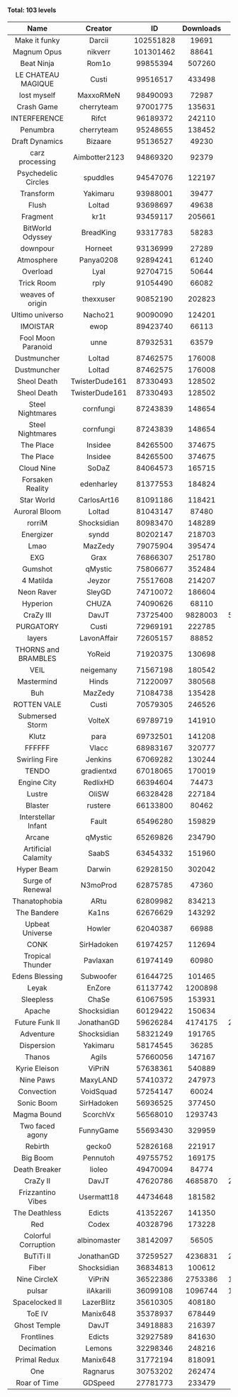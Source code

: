 #### Total: 103 levels

| Name | Creator | ID | Downloads | Likes |
|:---:|:---:|:---:|:---:|:---:|
| Make it funky | Darcii | 102551828 | 19691 | 611
| Magnum Opus | nikverr | 101301462 | 88641 | 2697
| Beat Ninja | Rom1o | 99855394 | 507260 | 31676
| LE CHATEAU MAGIQUE | Custi | 99516517 | 433498 | 17578
| lost myself | MaxxoRMeN | 98490093 | 72987 | 4017
| Crash Game | cherryteam | 97001775 | 135631 | 7826
| INTERFERENCE | Rifct | 96189372 | 242110 | 8722
| Penumbra | cherryteam | 95248655 | 138452 | 7625
| Draft Dynamics | Bizaare | 95136527 | 49230 | 2754
| carz processing | Aimbotter2123 | 94869320 | 92379 | 2859
| Psychedelic Circles | spuddles | 94547076 | 122197 | 5069
| Transform | Yakimaru | 93988001 | 39477 | 1769
| Flush | Loltad | 93698697 | 49638 | 2326
| Fragment | kr1t | 93459117 | 205661 | 6477
| BitWorld Odyssey | BreadKing | 93317783 | 58283 | 3950
| downpour | Horneet | 93136999 | 27289 | 1611
| Atmosphere | Panya0208 | 92894241 | 61240 | 4010
| Overload | Lyal | 92704715 | 50644 | 3113
| Trick Room | rply | 91054490 | 66082 | 2969
| weaves of origin  | thexxuser | 90852190 | 202823 | 7220
| Ultimo universo | Nacho21 | 90090090 | 124201 | 8409
| IMOISTAR | ewop | 89423740 | 66113 | 3216
| Fool Moon Paranoid | unne | 87932531 | 63579 | 2979
| Dustmuncher | Loltad | 87462575 | 176008 | 6709
| Dustmuncher | Loltad | 87462575 | 176008 | 6709
| Sheol Death | TwisterDude161 | 87330493 | 128502 | 4860
| Sheol Death | TwisterDude161 | 87330493 | 128502 | 4860
| Steel Nightmares | cornfungi | 87243839 | 148654 | 5999
| Steel Nightmares | cornfungi | 87243839 | 148654 | 5999
| The  Place | Insidee | 84265500 | 374675 | 9944
| The  Place | Insidee | 84265500 | 374675 | 9944
| Cloud Nine | SoDaZ | 84064573 | 165715 | 5633
| Forsaken Reality | edenharley | 81377553 | 184824 | 8184
| Star World | CarlosArt16 | 81091186 | 118421 | 6235
| Auroral Bloom | Loltad | 81043147 | 87480 | 5001
| rorriM | Shocksidian | 80983470 | 148289 | 6638
| Energizer | syndd | 80202147 | 218703 | 11892
| Lmao | MazZedy | 79075904 | 395474 | 21428
| EXG | Grax | 76866307 | 251780 | 12424
| Gumshot | qMystic | 75806677 | 352484 | 18764
| 4 Matilda | Jeyzor | 75517608 | 214207 | 9973
| Neon Raver | SleyGD | 74710072 | 186604 | 7586
| Hyperion | CHUZA | 74090626 | 68110 | 3730
| CraZy III | DavJT | 73725400 | 9828003 | 572576
| PURGATORY | Custi | 72969191 | 222785 | 10956
| layers | LavonAffair | 72605157 | 88852 | 4206
| THORNS and BRAMBLES | YoReid | 71920375 | 130698 | 6889
| VEIL | neigemany | 71567198 | 180542 | 8416
| Mastermind | Hinds | 71220097 | 380568 | 18097
| Buh | MazZedy | 71084738 | 135428 | 8180
| ROTTEN VALE | Custi | 70579305 | 246526 | 11048
| Submersed Storm |  VolteX | 69789719 | 141910 | 6857
| Klutz | para | 69732501 | 141208 | 6823
| FFFFFF | Vlacc | 68983167 | 320777 | 13779
| Swirling Fire | Jenkins | 67069282 | 130244 | 6213
| TENDO | gradientxd | 67018065 | 170019 | 10687
| Engine City | RedlixHD | 66394604 | 74473 | 4734
| Lustre | OliSW | 66328428 | 227184 | 6328
| Blaster | rustere | 66133800 | 80462 | 3267
| Interstellar Infant | Fault | 65496280 | 159829 | 11726
| Arcane | qMystic | 65269826 | 234790 | 19217
| Artificial Calamity | SaabS | 63454332 | 151960 | 4778
| Hyper Beam | Darwin | 62928150 | 302042 | 8908
| Surge of Renewal | N3moProd | 62875785 | 47360 | 2959
| Thanatophobia | ARtu | 62809982 | 834213 | 52344
| The Bandere | Ka1ns | 62676629 | 143292 | 4910
| Upbeat Universe | Howler | 62040387 | 66988 | 3703
| CONK | SirHadoken | 61974257 | 112694 | 4666
| Tropical Thunder | Pavlaxan | 61974149 | 60980 | 3640
| Edens Blessing | Subwoofer | 61644725 | 101465 | 5698
| Leyak | EnZore | 61137742 | 1200898 | 73860
| Sleepless | ChaSe | 61067595 | 153931 | 9050
| Apache | Shocksidian | 60129422 | 150634 | 7088
| Future Funk II | JonathanGD | 59626284 | 4174175 | 223082
| Adventure | Shocksidian | 58321249 | 191765 | 6749
| Dispersion | Yakimaru | 58174545 | 36285 | 1954
| Thanos | Agils | 57660056 | 147167 | 9615
| Kyrie Eleison | ViPriN | 57638361 | 540889 | 23459
| Nine Paws | MaxyLAND | 57410372 | 247973 | 15744
| Convection | VoidSquad | 57254147 | 60024 | 2878
| Sonic Boom | SirHadoken | 56936525 | 377450 | 12405
| Magma Bound | ScorchVx | 56568010 | 1293743 | 90982
| Two faced agony | FunnyGame | 55693430 | 329959 | 16196
| Rebirth | gecko0 | 52826168 | 221917 | 14785
| Big Boom | Pennutoh | 49755752 | 169175 | 11610
| Death Breaker | lioleo | 49470094 | 84774 | 4023
| CraZy II | DavJT | 47620786 | 4685870 | 251528
| Frizzantino Vibes | Usermatt18 | 44734648 | 181582 | 12716
| The Deathless | Edicts | 41352267 | 141350 | 9821
| Red | Codex | 40328796 | 173228 | 11461
| Colorful Corruption | albinomaster | 38142097 | 56505 | 2437
| BuTiTi II | JonathanGD | 37259527 | 4236831 | 237415
| Fiber | Shocksidian | 36834813 | 100612 | 8472
| Nine CircleX | ViPriN | 36522386 | 2753386 | 124894
| pulsar | iIAkariIi | 36099108 | 1096744 | 149679
| Spacelocked II | LazerBlitz | 35610305 | 408180 | 29960
| ToE IV  | Manix648 | 35378937 | 678449 | 45238
| Ghost Temple | DavJT | 34918883 | 216397 | 14872
| Frontlines | Edicts | 32927589 | 841630 | 54754
| Decimation | Lemons | 32298346 | 248216 | 19655
| Primal Redux | Manix648 | 31772194 | 818091 | 60351
| One | Ragnarus | 30753202 | 262474 | 22582
| Roar of Time | GDSpeed | 27781773 | 233479 | 18285
